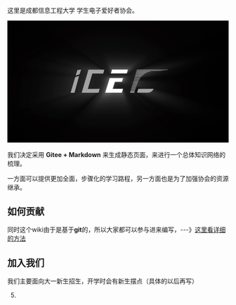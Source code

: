 这里是成都信息工程大学 学生电子爱好者协会。

![image-20210202172000931](_static/images/20210202174621.png)

我们决定采用 **Gitee + Markdown** 来生成静态页面，来进行一个总体知识网络的梳理。

一方面可以提供更加全面，步骤化的学习路程，另一方面也是为了加强协会的资源继承。

## 如何贡献

同时这个wiki由于是基于**git**的，所以大家都可以参与进来编写，---》[这里看详细的方法](https://cuit_icec.gitee.io/icec_wiki/icec/contri)

## 加入我们

我们主要面向大一新生招生，开学时会有新生摆点（具体的以后再写）

5. 